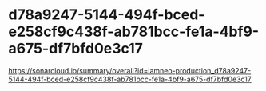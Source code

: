 # d78a9247-5144-494f-bced-e258cf9c438f-ab781bcc-fe1a-4bf9-a675-df7bfd0e3c17
https://sonarcloud.io/summary/overall?id=iamneo-production_d78a9247-5144-494f-bced-e258cf9c438f-ab781bcc-fe1a-4bf9-a675-df7bfd0e3c17
